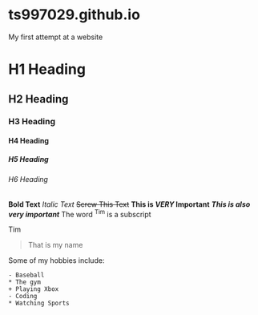 # ts997029.github.io
My first attempt at a website
# H1 Heading
## H2 Heading
### H3 Heading
#### H4 Heading
##### H5 Heading 
###### H6 Heading
**Bold Text**
_Italic Text_
~~Screw This Text~~
**This is *VERY* Important**
***This is also very important***
The word <sup>Tim</sup> is a subscript

Tim
> That is my name

Some of my hobbies include:
```
- Baseball
* The gym
+ Playing Xbox
- Coding
* Watching Sports
```

